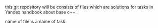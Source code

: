 this git repository will be consists of files which are solutions for tasks in Yandex handbook about base c++.

name of file is a name of task.